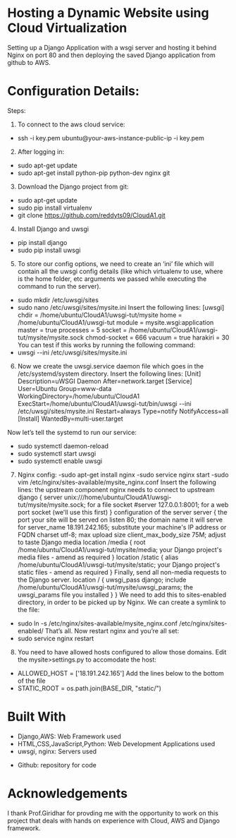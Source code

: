 # Hosting a Dynamic Website using Cloud Virtualization
Setting up a Django Application with a wsgi server 
and hosting it behind Nginx on port 80 and then deploying the saved Django application from github to AWS.

# Configuration Details:
Steps:
1. To connect to the aws cloud service:
- ssh -i key.pem ubuntu@your-aws-instance-public-ip -i key.pem

2. After logging in:
- sudo apt-get update 
- sudo apt-get install python-pip python-dev nginx git

3. Download the Django project from git:
- sudo apt-get update 
- sudo pip install virtualenv 
- git clone https://github.com/reddyts09/CloudA1.git

4. Install Django and uwsgi
- pip install django
- sudo pip install uwsgi

5. To store our config options, we need to create an ‘ini’ file which will contain all the uwsgi config details (like which virtualenv to use, where is the home folder, etc arguments we passed while executing the command to run the server).
- sudo mkdir /etc/uwsgi/sites
- sudo nano /etc/uwsgi/sites/mysite.ini
   Insert the following lines:
   [uwsgi]
   chdir = /home/ubuntu/CloudA1/uwsgi-tut/mysite
   home = /home/ubuntu/CloudA1/uwsgi-tut
   module = mysite.wsgi:application
   master = true
   processes = 5
   socket = /home/ubuntu/CloudA1/uwsgi-tut/mysite/mysite.sock
   chmod-socket = 666
   vacuum = true
   harakiri = 30
 You can test if this works by running the following command:
- uwsgi --ini /etc/uwsgi/sites/mysite.ini

6. Now we create the uwsgi.service daemon file which goes in the /etc/systemd/system directory. Insert the following lines:
[Unit]
Description=uWSGI Daemon 
After=network.target
[Service]
User=Ubuntu
Group=www-data
WorkingDirectory=/home/ubuntu/CloudA1
ExecStart=/home/ubuntu/CloudA1/uwsgi-tut/bin/uwsgi --ini /etc/uwsgi/sites/mysite.ini
Restart=always 
Type=notify
NotifyAccess=all
[Install]
WantedBy=multi-user.target

Now let’s tell the systemd to run our service:
- sudo systemctl daemon-reload 
- sudo systemctl start uwsgi 
- sudo systemctl enable uwsgi

7. Nginx config:
-sudo apt-get install nginx
-sudo service nginx start
-sudo vim /etc/nginx/sites-available/mysite_nginx.conf
Insert the following lines:
the upstream component nginx needs to connect to
upstream django {
    server unix:///home/ubuntu/CloudA1/uwsgi-tut/mysite/mysite.sock; for a file socket
    #server 127.0.0.1:8001; for a web port socket (we'll use this first)
}
configuration of the server
server {
    the port your site will be served on
    listen      80;
    the domain name it will serve for
    server_name 18.191.242.165; substitute your machine's IP address or FQDN
    charset     utf-8;
    max upload size
    client_max_body_size 75M;   adjust to taste
    Django media
    location /media  {
        root /home/ubuntu/CloudA1/uwsgi-tut/mysite/media; your Django project's media files - amend as required
    }
    location /static {
        alias /home/ubuntu/CloudA1/uwsgi-tut/mysite/static; your Django project's static files - amend as required
    }
    Finally, send all non-media requests to the Django server.
    location / {
        uwsgi_pass  django;
        include     /home/ubuntu/CloudA1/uwsgi-tut/mysite/uwsgi_params; the uwsgi_params file you installed
    }
}
We need to add this to sites-enabled directory, in order to be picked up by Nginx. We can create a symlink to the file:
- sudo ln -s /etc/nginx/sites-available/mysite_nginx.conf /etc/nginx/sites-enabled/
That’s all. Now restart nginx and you’re all set:
- sudo service nginx restart

8. You need to have allowed hosts configured to allow those domains. Edit the mysite>settings.py to accomodate the host:
- ALLOWED_HOST = ['18.191.242.165']
Add the lines below to the bottom of the file 
- STATIC_ROOT = os.path.join(BASE_DIR, "static/")

# Built With
- Django,AWS: Web Framework used
- HTML,CSS,JavaScript,Python: Web Development Applications used
- uwsgi, nginx: Servers used
* Github: repository for code

# Acknowledgements
I thank Prof.Giridhar for provding me with the opportunity to work on this project that deals with hands on experience with Cloud, AWS and Django framework.
